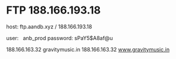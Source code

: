 # FTP 188.166.193.18

host: 		ftp.aandb.xyz / 188.166.193.18

user: 	  	anb_prod
password: 	sPaY5$A8af@u

188.166.163.32 gravitymusic.in
188.166.163.32 www.gravitymusic.in

